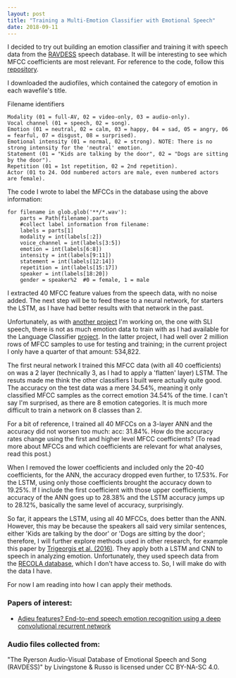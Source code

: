 ```yaml
---
layout: post
title: "Training a Multi-Emotion Classifier with Emotional Speech"
date: 2018-09-11
---
```


I decided to try out building an emotion classifier and training it with speech data from the <a href="https://zenodo.org/record/1188976">RAVDESS</a> speech database. It will be interesting to see which MFCC coefficients are most relevant. For reference to the code, follow this <a href="https://github.com/a-n-rose/language-classifier/tree/master/emotions_classifier">repository</a>.

I downloaded the audiofiles, which contained the category of emotion in each wavefile's title. 

Filename identifiers 

    Modality (01 = full-AV, 02 = video-only, 03 = audio-only).
    Vocal channel (01 = speech, 02 = song).
    Emotion (01 = neutral, 02 = calm, 03 = happy, 04 = sad, 05 = angry, 06 = fearful, 07 = disgust, 08 = surprised).
    Emotional intensity (01 = normal, 02 = strong). NOTE: There is no strong intensity for the 'neutral' emotion.
    Statement (01 = "Kids are talking by the door", 02 = "Dogs are sitting by the door").
    Repetition (01 = 1st repetition, 02 = 2nd repetition).
    Actor (01 to 24. Odd numbered actors are male, even numbered actors are female).

The code I wrote to label the MFCCs in the database using the above information:

```
for filename in glob.glob('**/*.wav'):
    parts = Path(filename).parts
    #collect label information from filename:
    labels = parts[1]
    modality = int(labels[:2])
    voice_channel = int(labels[3:5])
    emotion = int(labels[6:8])
    intensity = int(labels[9:11])
    statement = int(labels[12:14])
    repetition = int(labels[15:17])
    speaker = int(labels[18:20])
    gender = speaker%2  #0 = female, 1 = male
```

I extracted 40 MFCC feature values from the speech data, with no noise added. The next step will be to feed these to a neural network, for starters the LSTM, as I have had better results with that network in the past. 

Unfortunately, as with <a href="/2018/09/09/ID-SLI-speech.html">another project</a> I'm working on, the one with SLI speech, there is not as much emotion data to train with as I had available for the Language Classifier <a href="/2018/08/22/language-classifier.html">project</a>. In the latter project, I had well over 2 million rows of MFCC samples to use for testing and training; in the current project I only have a quarter of that amount: 534,822.

The first neural network I trained this MFCC data (with all 40 coefficients) on was a 2 layer (technically 3, as I had to apply a 'flatten' layer) LSTM. The resuts made me think the other classifiers I built were actually quite good. The accuracy on the test data was a mere 34.54%, meaning it only classified MFCC samples as the correct emotion 34.54% of the time. I can't say I'm surprised, as there are 8 emotion categories. It is much more difficult to train a network on 8 classes than 2. 

For a bit of reference, I trained all 40 MFCCs on a 3-layer ANN and the accuracy did not worsen too much: acc: 31.84%. How do the accuracy rates change using the first and higher level MFCC coefficients? (To read more about MFCCs and which coefficients are relevant for what analyses, read <a herf="/2018/09/09/MFCC-extraction-prep-speech-4-deep-learning.html">this post</a>.)

When I removed the lower coefficients and included only the 20-40 coefficients, for the ANN, the accuracy dropped even further, to 17.53%. For the LSTM, using only those coefficients brought the accuracy down to 19.25%. If I include the first coefficient with those upper coefficients, accuracy of the ANN goes up to 28.38% and the LSTM accuracy jumps up to 28.12%, basically the same level of accuracy, surprisingly.

So far, it appears the LSTM, using all 40 MFCCs, does better than the ANN. However, this may be because the speakers all said very similar sentences, either 'Kids are talking by the door' or 'Dogs are sitting by the door'; therefore, I will further explore methods used in other research, for example this paper by <a href="https://ieeexplore.ieee.org/abstract/document/7472669/">Trigeorgis et al. (2016)</a>. They apply both a LSTM and CNN to speech in analyzing emotion. Unfortunately, they used speech data from the <a href="https://diuf.unifr.ch/diva/recola/download.html">RECOLA database</a>, which I don't have access to. So, I will make do with the data I have. 

For now I am reading into how I can apply their methods.

### Papers of interest:
* <a href="https://ieeexplore.ieee.org/abstract/document/7472669/">Adieu features? End-to-end speech emotion recognition using a deep convolutional recurrent network</a>

### Audio files collected from:

"The Ryerson Audio-Visual Database of Emotional Speech and Song (RAVDESS)" by Livingstone & Russo is licensed under CC BY-NA-SC 4.0.
